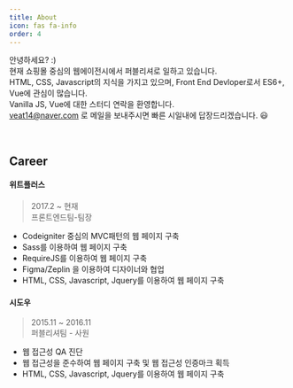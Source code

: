 ```yaml
---
title: About
icon: fas fa-info
order: 4
---
```


안녕하세요? :)<br>
현재 쇼핑몰 중심의 웹에이전시에서 퍼블리셔로 일하고 있습니다.<br>
HTML, CSS, Javascript의 지식을 가지고 있으며, Front End Devloper로서 ES6+, Vue에 관심이 많습니다.<br>
Vanilla JS, Vue에 대한 스터디 연락을 환영합니다.<br>
veat14@naver.com 로 메일을 보내주시면 빠른 시일내에 답장드리겠습니다. 😃

<br>

## Career


#### 위트플러스

> 2017.2 ~ 현재<br>
> 프론트엔드팀-팀장

- Codeigniter 중심의 MVC패턴의 웹 페이지 구축
- Sass를 이용하여 웹 페이지 구축
- RequireJS를 이용하여 웹 페이지 구축
- Figma/Zeplin 을 이용하여 디자이너와 협업
- HTML, CSS, Javascript, Jquery를 이용하여 웹 페이지 구축

#### 시도우

> 2015.11 ~ 2016.11<br>
> 퍼블리셔팀 - 사원

- 웹 접근성 QA 진단
- 웹 접근성을 준수하여 웹 페이지 구축 및 웹 접근성 인증마크 획득
- HTML, CSS, Javascript, Jquery를 이용하여 웹 페이지 구축
